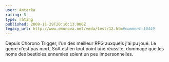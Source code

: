 ```yaml
---
user: Antarka
rating: 5
type: rating
published: 2008-11-29T20:16:13.000Z
legacy_url: http://www.emunova.net/veda/test/12.htm#comment-10449
---
```

Depuis Chorono Trigger, l'un des meilleur RPG auxquels j'ai pu joué. Le genre n'est pas mort, SoA est en tout point une réussite, dommage que les noms des bestioles ennemies soient un peu impersonnelles.